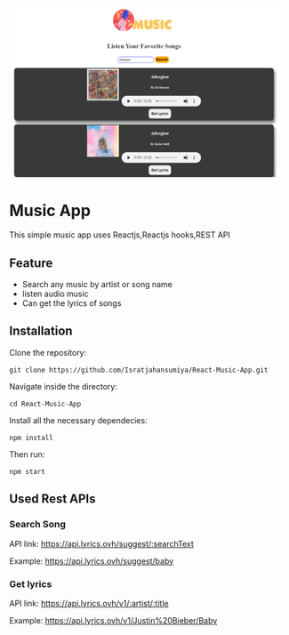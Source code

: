 <img src="demo-pic/music-app.PNG" width="490px"/>

# Music App

This simple music app uses Reactjs,Reactjs hooks,REST API

## Feature

- Search any music by artist or song name
- listen audio music
- Can get the lyrics of songs

## Installation

Clone the repository:

```
git clone https://github.com/Isratjahansumiya/React-Music-App.git
```

Navigate inside the directory:

```
cd React-Music-App
```

Install all the necessary dependecies:

```
npm install
```
Then run:

```
npm start
```

## Used Rest APIs

### Search Song

API link: https://api.lyrics.ovh/suggest/:searchText

Example: https://api.lyrics.ovh/suggest/baby

### Get lyrics

API link: https://api.lyrics.ovh/v1/:artist/:title

Example: https://api.lyrics.ovh/v1/Justin%20Bieber/Baby